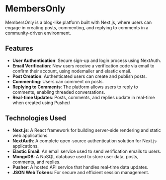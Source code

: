 # MembersOnly

MembersOnly is a blog-like platform built with Next.js, where users can engage in creating posts, commenting, and replying to comments in a community-driven environment.

## Features

- **User Authentication**: Secure sign-up and login process using NextAuth.
- **Email Verification**: New users receive a verification code via email to confirm their account, using nodemailer and elastic email.
- **Post Creation**: Authenticated users can create and publish posts.
- **Commenting**: Users can comment on posts.
- **Replying to Comments**: The platform allows users to reply to comments, enabling threaded conversations.
- **Real-time Updates**: Posts, comments, and replies update in real-time when created using Pusher/

## Technologies Used

- **Next.js**: A React framework for building server-side rendering and static web applications.
- **NextAuth**: A complete open-source authentication solution for Next.js applications.
- **Elastic Email**: An email service used to send verification emails to users.
- **MongoDB**: A NoSQL database used to store user data, posts, comments, and replies.
- **Pusher**: A hosted API service that handles real-time data updates.
- **JSON Web Tokens**: For secure and efficient session management.


